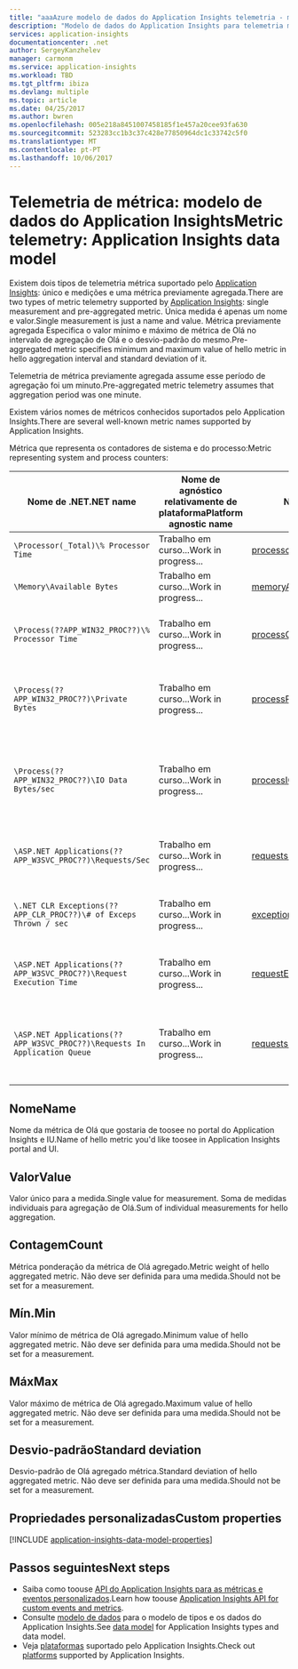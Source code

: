```yaml
---
title: "aaaAzure modelo de dados do Application Insights telemetria - métrica telemetria | Microsoft Docs"
description: "Modelo de dados do Application Insights para telemetria métrica"
services: application-insights
documentationcenter: .net
author: SergeyKanzhelev
manager: carmonm
ms.service: application-insights
ms.workload: TBD
ms.tgt_pltfrm: ibiza
ms.devlang: multiple
ms.topic: article
ms.date: 04/25/2017
ms.author: bwren
ms.openlocfilehash: 005e218a8451007458185f1e457a20cee93fa630
ms.sourcegitcommit: 523283cc1b3c37c428e77850964dc1c33742c5f0
ms.translationtype: MT
ms.contentlocale: pt-PT
ms.lasthandoff: 10/06/2017
---
```

# <a name="metric-telemetry-application-insights-data-model"></a><span data-ttu-id="695da-103">Telemetria de métrica: modelo de dados do Application Insights</span><span class="sxs-lookup"><span data-stu-id="695da-103">Metric telemetry: Application Insights data model</span></span>

<span data-ttu-id="695da-104">Existem dois tipos de telemetria métrica suportado pelo [Application Insights](app-insights-overview.md): único e medições e uma métrica previamente agregada.</span><span class="sxs-lookup"><span data-stu-id="695da-104">There are two types of metric telemetry supported by [Application Insights](app-insights-overview.md): single measurement and pre-aggregated metric.</span></span> <span data-ttu-id="695da-105">Única medida é apenas um nome e valor.</span><span class="sxs-lookup"><span data-stu-id="695da-105">Single measurement is just a name and value.</span></span> <span data-ttu-id="695da-106">Métrica previamente agregada Especifica o valor mínimo e máximo de métrica de Olá no intervalo de agregação de Olá e o desvio-padrão do mesmo.</span><span class="sxs-lookup"><span data-stu-id="695da-106">Pre-aggregated metric specifies minimum and maximum value of hello metric in hello aggregation interval and standard deviation of it.</span></span>

<span data-ttu-id="695da-107">Telemetria de métrica previamente agregada assume esse período de agregação foi um minuto.</span><span class="sxs-lookup"><span data-stu-id="695da-107">Pre-aggregated metric telemetry assumes that aggregation period was one minute.</span></span>

<span data-ttu-id="695da-108">Existem vários nomes de métricos conhecidos suportados pelo Application Insights.</span><span class="sxs-lookup"><span data-stu-id="695da-108">There are several well-known metric names supported by Application Insights.</span></span> 

<span data-ttu-id="695da-109">Métrica que representa os contadores de sistema e do processo:</span><span class="sxs-lookup"><span data-stu-id="695da-109">Metric representing system and process counters:</span></span>

| <span data-ttu-id="695da-110">**Nome de .NET**</span><span class="sxs-lookup"><span data-stu-id="695da-110">**.NET name**</span></span>             | <span data-ttu-id="695da-111">**Nome de agnóstico relativamente de plataforma**</span><span class="sxs-lookup"><span data-stu-id="695da-111">**Platform agnostic name**</span></span> | <span data-ttu-id="695da-112">**Nome da API de REST**</span><span class="sxs-lookup"><span data-stu-id="695da-112">**REST API name**</span></span> | <span data-ttu-id="695da-113">**Descrição**</span><span class="sxs-lookup"><span data-stu-id="695da-113">**Description**</span></span>
| ------------------------- | -------------------------- | ----------------- | ---------------- 
| `\Processor(_Total)\% Processor Time` | <span data-ttu-id="695da-114">Trabalho em curso...</span><span class="sxs-lookup"><span data-stu-id="695da-114">Work in progress...</span></span> | [<span data-ttu-id="695da-115">processorCpuPercentage</span><span class="sxs-lookup"><span data-stu-id="695da-115">processorCpuPercentage</span></span>](https://dev.applicationinsights.io/apiexplorer/metrics?appId=DEMO_APP&apiKey=DEMO_KEY&metricId=performanceCounters%2FprocessorCpuPercentage) | <span data-ttu-id="695da-116">CPU de máquinas totais</span><span class="sxs-lookup"><span data-stu-id="695da-116">total machine CPU</span></span>
| `\Memory\Available Bytes`                 | <span data-ttu-id="695da-117">Trabalho em curso...</span><span class="sxs-lookup"><span data-stu-id="695da-117">Work in progress...</span></span> | [<span data-ttu-id="695da-118">memoryAvailableBytes</span><span class="sxs-lookup"><span data-stu-id="695da-118">memoryAvailableBytes</span></span>](https://dev.applicationinsights.io/apiexplorer/metrics?appId=DEMO_APP&apiKey=DEMO_KEY&metricId=performanceCounters%2FmemoryAvailableBytes) | <span data-ttu-id="695da-119">memória disponível no disco</span><span class="sxs-lookup"><span data-stu-id="695da-119">memory available on disk</span></span>
| `\Process(??APP_WIN32_PROC??)\% Processor Time` | <span data-ttu-id="695da-120">Trabalho em curso...</span><span class="sxs-lookup"><span data-stu-id="695da-120">Work in progress...</span></span> | [<span data-ttu-id="695da-121">processCpuPercentage</span><span class="sxs-lookup"><span data-stu-id="695da-121">processCpuPercentage</span></span>](https://dev.applicationinsights.io/apiexplorer/metrics?appId=DEMO_APP&apiKey=DEMO_KEY&metricId=performanceCounters%2FprocessCpuPercentage) | <span data-ttu-id="695da-122">CPU de processo Olá alojar a aplicação Olá</span><span class="sxs-lookup"><span data-stu-id="695da-122">CPU of hello process hosting hello application</span></span>
| `\Process(??APP_WIN32_PROC??)\Private Bytes`      | <span data-ttu-id="695da-123">Trabalho em curso...</span><span class="sxs-lookup"><span data-stu-id="695da-123">Work in progress...</span></span> | [<span data-ttu-id="695da-124">processPrivateBytes</span><span class="sxs-lookup"><span data-stu-id="695da-124">processPrivateBytes</span></span>](https://dev.applicationinsights.io/apiexplorer/metrics?appId=DEMO_APP&apiKey=DEMO_KEY&metricId=performanceCounters%2FprocessPrivateBytes) | <span data-ttu-id="695da-125">memória utilizada pelo processo de Olá alojar a aplicação Olá</span><span class="sxs-lookup"><span data-stu-id="695da-125">memory used by hello process hosting hello application</span></span>
| `\Process(??APP_WIN32_PROC??)\IO Data Bytes/sec` | <span data-ttu-id="695da-126">Trabalho em curso...</span><span class="sxs-lookup"><span data-stu-id="695da-126">Work in progress...</span></span> | [<span data-ttu-id="695da-127">processIOBytesPerSecond</span><span class="sxs-lookup"><span data-stu-id="695da-127">processIOBytesPerSecond</span></span>](https://dev.applicationinsights.io/apiexplorer/metrics?appId=DEMO_APP&apiKey=DEMO_KEY&metricId=performanceCounters%2FprocessIOBytesPerSecond) | <span data-ttu-id="695da-128">velocidade das operações de e/s de executa pelo processo que aloja a aplicação Olá</span><span class="sxs-lookup"><span data-stu-id="695da-128">rate of I/O operations runs by process hosting hello application</span></span>
| `\ASP.NET Applications(??APP_W3SVC_PROC??)\Requests/Sec`             | <span data-ttu-id="695da-129">Trabalho em curso...</span><span class="sxs-lookup"><span data-stu-id="695da-129">Work in progress...</span></span> | [<span data-ttu-id="695da-130">requestsPerSecond</span><span class="sxs-lookup"><span data-stu-id="695da-130">requestsPerSecond</span></span>](https://dev.applicationinsights.io/apiexplorer/metrics?appId=DEMO_APP&apiKey=DEMO_KEY&metricId=performanceCounters%2FrequestsPerSecond) | <span data-ttu-id="695da-131">taxa de pedidos processados por aplicação</span><span class="sxs-lookup"><span data-stu-id="695da-131">rate of requests processed by application</span></span> 
| `\.NET CLR Exceptions(??APP_CLR_PROC??)\# of Exceps Thrown / sec`    | <span data-ttu-id="695da-132">Trabalho em curso...</span><span class="sxs-lookup"><span data-stu-id="695da-132">Work in progress...</span></span> | [<span data-ttu-id="695da-133">exceptionsPerSecond</span><span class="sxs-lookup"><span data-stu-id="695da-133">exceptionsPerSecond</span></span>](https://dev.applicationinsights.io/apiexplorer/metrics?appId=DEMO_APP&apiKey=DEMO_KEY&metricId=performanceCounters%2FexceptionsPerSecond) | <span data-ttu-id="695da-134">taxa de exceções iniciadas pela aplicação</span><span class="sxs-lookup"><span data-stu-id="695da-134">rate of exceptions thrown by application</span></span>
| `\ASP.NET Applications(??APP_W3SVC_PROC??)\Request Execution Time`   | <span data-ttu-id="695da-135">Trabalho em curso...</span><span class="sxs-lookup"><span data-stu-id="695da-135">Work in progress...</span></span> | [<span data-ttu-id="695da-136">requestExecutionTime</span><span class="sxs-lookup"><span data-stu-id="695da-136">requestExecutionTime</span></span>](https://dev.applicationinsights.io/apiexplorer/metrics?appId=DEMO_APP&apiKey=DEMO_KEY&metricId=performanceCounters%2FrequestExecutionTime) | <span data-ttu-id="695da-137">tempo de execução média de pedidos</span><span class="sxs-lookup"><span data-stu-id="695da-137">average requests execution time</span></span>
| `\ASP.NET Applications(??APP_W3SVC_PROC??)\Requests In Application Queue` | <span data-ttu-id="695da-138">Trabalho em curso...</span><span class="sxs-lookup"><span data-stu-id="695da-138">Work in progress...</span></span> | [<span data-ttu-id="695da-139">requestsInQueue</span><span class="sxs-lookup"><span data-stu-id="695da-139">requestsInQueue</span></span>](https://dev.applicationinsights.io/apiexplorer/metrics?appId=DEMO_APP&apiKey=DEMO_KEY&metricId=performanceCounters%2FrequestsInQueue) | <span data-ttu-id="695da-140">número de pedidos à espera do Olá numa fila de processamento</span><span class="sxs-lookup"><span data-stu-id="695da-140">number of requests waiting for hello processing in a queue</span></span>

## <a name="name"></a><span data-ttu-id="695da-141">Nome</span><span class="sxs-lookup"><span data-stu-id="695da-141">Name</span></span>

<span data-ttu-id="695da-142">Nome da métrica de Olá que gostaria de toosee no portal do Application Insights e IU.</span><span class="sxs-lookup"><span data-stu-id="695da-142">Name of hello metric you'd like toosee in Application Insights portal and UI.</span></span> 

## <a name="value"></a><span data-ttu-id="695da-143">Valor</span><span class="sxs-lookup"><span data-stu-id="695da-143">Value</span></span>

<span data-ttu-id="695da-144">Valor único para a medida.</span><span class="sxs-lookup"><span data-stu-id="695da-144">Single value for measurement.</span></span> <span data-ttu-id="695da-145">Soma de medidas individuais para agregação de Olá.</span><span class="sxs-lookup"><span data-stu-id="695da-145">Sum of individual measurements for hello aggregation.</span></span>

## <a name="count"></a><span data-ttu-id="695da-146">Contagem</span><span class="sxs-lookup"><span data-stu-id="695da-146">Count</span></span>

<span data-ttu-id="695da-147">Métrica ponderação da métrica de Olá agregado.</span><span class="sxs-lookup"><span data-stu-id="695da-147">Metric weight of hello aggregated metric.</span></span> <span data-ttu-id="695da-148">Não deve ser definida para uma medida.</span><span class="sxs-lookup"><span data-stu-id="695da-148">Should not be set for a measurement.</span></span>

## <a name="min"></a><span data-ttu-id="695da-149">Mín.</span><span class="sxs-lookup"><span data-stu-id="695da-149">Min</span></span>

<span data-ttu-id="695da-150">Valor mínimo de métrica de Olá agregado.</span><span class="sxs-lookup"><span data-stu-id="695da-150">Minimum value of hello aggregated metric.</span></span> <span data-ttu-id="695da-151">Não deve ser definida para uma medida.</span><span class="sxs-lookup"><span data-stu-id="695da-151">Should not be set for a measurement.</span></span>

## <a name="max"></a><span data-ttu-id="695da-152">Máx</span><span class="sxs-lookup"><span data-stu-id="695da-152">Max</span></span>

<span data-ttu-id="695da-153">Valor máximo de métrica de Olá agregado.</span><span class="sxs-lookup"><span data-stu-id="695da-153">Maximum value of hello aggregated metric.</span></span> <span data-ttu-id="695da-154">Não deve ser definida para uma medida.</span><span class="sxs-lookup"><span data-stu-id="695da-154">Should not be set for a measurement.</span></span>

## <a name="standard-deviation"></a><span data-ttu-id="695da-155">Desvio-padrão</span><span class="sxs-lookup"><span data-stu-id="695da-155">Standard deviation</span></span>

<span data-ttu-id="695da-156">Desvio-padrão de Olá agregado métrica.</span><span class="sxs-lookup"><span data-stu-id="695da-156">Standard deviation of hello aggregated metric.</span></span> <span data-ttu-id="695da-157">Não deve ser definida para uma medida.</span><span class="sxs-lookup"><span data-stu-id="695da-157">Should not be set for a measurement.</span></span>

## <a name="custom-properties"></a><span data-ttu-id="695da-158">Propriedades personalizadas</span><span class="sxs-lookup"><span data-stu-id="695da-158">Custom properties</span></span>

[!INCLUDE [application-insights-data-model-properties](../../includes/application-insights-data-model-properties.md)]

## <a name="next-steps"></a><span data-ttu-id="695da-159">Passos seguintes</span><span class="sxs-lookup"><span data-stu-id="695da-159">Next steps</span></span>

- <span data-ttu-id="695da-160">Saiba como toouse [API do Application Insights para as métricas e eventos personalizados](app-insights-api-custom-events-metrics.md#trackmetric).</span><span class="sxs-lookup"><span data-stu-id="695da-160">Learn how toouse [Application Insights API for custom events and metrics](app-insights-api-custom-events-metrics.md#trackmetric).</span></span>
- <span data-ttu-id="695da-161">Consulte [modelo de dados](application-insights-data-model.md) para o modelo de tipos e os dados do Application Insights.</span><span class="sxs-lookup"><span data-stu-id="695da-161">See [data model](application-insights-data-model.md) for Application Insights types and data model.</span></span>
- <span data-ttu-id="695da-162">Veja [plataformas](app-insights-platforms.md) suportado pelo Application Insights.</span><span class="sxs-lookup"><span data-stu-id="695da-162">Check out [platforms](app-insights-platforms.md) supported by Application Insights.</span></span>
